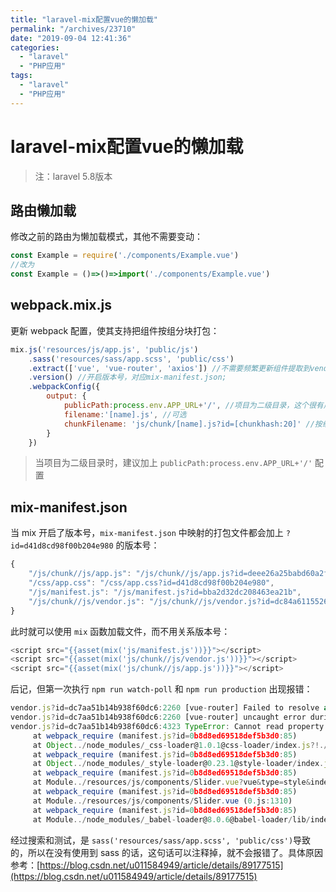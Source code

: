 ```yaml
---
title: "laravel-mix配置vue的懒加载"
permalink: "/archives/23710"
date: "2019-09-04 12:41:36"
categories: 
  - "laravel"
  - "PHP应用"
tags: 
  - "laravel"
  - "PHP应用"
---
```


# laravel-mix配置vue的懒加载

> 注：laravel 5.8版本

## 路由懒加载

修改之前的路由为懒加载模式，其他不需要变动：

``` js 
const Example = require('./components/Example.vue')
//改为
const Example = ()=>()=>import('./components/Example.vue')
```

## webpack.mix.js

更新 webpack 配置，使其支持把组件按组分块打包：

``` js 
mix.js('resources/js/app.js', 'public/js')
    .sass('resources/sass/app.scss', 'public/css')
    .extract(['vue', 'vue-router', 'axios']) //不需要频繁更新组件提取到vendor.js
    .version() //开启版本号，对应mix-manifest.json;
    .webpackConfig({
        output: {
            publicPath:process.env.APP_URL+'/', //项目为二级目录，这个很有用
            filename:'[name].js', //可选
            chunkFilename: 'js/chunk/[name].js?id=[chunkhash:20]' //按组件打包文件，启用分包异步加载功能
        }
    })
```

> 当项目为二级目录时，建议加上 `publicPath:process.env.APP_URL+'/'` 配置

## mix-manifest.json

当 mix 开启了版本号，`mix-manifest.json` 中映射的打包文件都会加上 `?id=d41d8cd98f00b204e980` 的版本号：

``` js 
{
    "/js/chunk//js/app.js": "/js/chunk//js/app.js?id=deee26a25babd60a2fea",
    "/css/app.css": "/css/app.css?id=d41d8cd98f00b204e980",
    "/js/manifest.js": "/js/manifest.js?id=bba2d32dc208463ea21b",
    "/js/chunk//js/vendor.js": "/js/chunk//js/vendor.js?id=dc84a611552605e8467c"
}
```

此时就可以使用 `mix` 函数加载文件，而不用关系版本号：

``` js 
<script src="{{asset(mix('js/manifest.js'))}}"></script>
<script src="{{asset(mix('js/chunk//js/vendor.js'))}}"></script>
<script src="{{asset(mix('js/chunk//js/app.js'))}}"></script>
```

后记，但第一次执行 `npm run watch-poll` 和 `npm run production` 出现报错：

``` js 
vendor.js?id=dc7aa51b14b938f60dc6:2260 [vue-router] Failed to resolve async component default: TypeError: Cannot read property 'call' of undefined
vendor.js?id=dc7aa51b14b938f60dc6:2260 [vue-router] uncaught error during route navigation:
vendor.js?id=dc7aa51b14b938f60dc6:4323 TypeError: Cannot read property 'call' of undefined
     at webpack_require (manifest.js?id=0b8d8ed69518def5b3d0:85)
     at Object../node_modules/_css-loader@1.0.1@css-loader/index.js?!./node_modules/_vue-loader@15.7.1@vue-loader/lib/loaders/stylePostLoader.js!./node_modules/_postcss-loader@3.0.0@postcss-loader/src/index.js?!./node_modules/_vue-loader@15.7.1@vue-loader/lib/index.js?!./resources/js/components/Slider.vue?vue&type=style&index=0&id=872262e8&scoped=true&lang=css& (0.js:292)
     at webpack_require (manifest.js?id=0b8d8ed69518def5b3d0:85)
     at Object../node_modules/_style-loader@0.23.1@style-loader/index.js!./node_modules/_css-loader@1.0.1@css-loader/index.js?!./node_modules/_vue-loader@15.7.1@vue-loader/lib/loaders/stylePostLoader.js!./node_modules/_postcss-loader@3.0.0@postcss-loader/src/index.js?!./node_modules/_vue-loader@15.7.1@vue-loader/lib/index.js?!./resources/js/components/Slider.vue?vue&type=style&index=0&id=872262e8&scoped=true&lang=css& (0.js:342)
     at webpack_require (manifest.js?id=0b8d8ed69518def5b3d0:85)
     at Module../resources/js/components/Slider.vue?vue&type=style&index=0&id=872262e8&scoped=true&lang=css& (0.js:1361)
     at webpack_require (manifest.js?id=0b8d8ed69518def5b3d0:85)
     at Module../resources/js/components/Slider.vue (0.js:1310)
     at webpack_require (manifest.js?id=0b8d8ed69518def5b3d0:85)
     at Module../node_modules/_babel-loader@8.0.6@babel-loader/lib/index.js?!./node_modules/_vue-loader@15.7.1@vue-loader/lib/index.js?!./resources/js/pages/home/Index.vue?vue&type=script&lang=js& (22.js:16)
```

经过搜索和测试，是 `sass('resources/sass/app.scss', 'public/css')`导致的，所以在没有使用到 sass 的话，这句话可以注释掉，就不会报错了。具体原因参考：[https://blog.csdn.net/u011584949/article/details/89177515](https://blog.csdn.net/u011584949/article/details/89177515)
